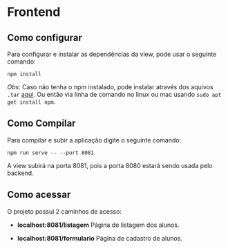 # Frontend


## Como configurar 
Para configurar e instalar as dependências da view, pode usar o seguinte comando:
```
npm install
```
*Obs*: Caso não tenha o npm instalado, pode instalar através dos aquivos `.tar` <a href="https://nodejs.org/pt-br/">aqui</a>. Ou então via linha de comando no linux ou mac usando `sudo apt get install npm`.

## Como Compilar

Para compilar e subir a aplicação digite o seguinte comando:
```
npm run serve -- --port 8081
```
A view subirá na porta 8081, pois a porta 8080 estará sendo usada pelo backend.

## Como acessar

O projeto possui 2 caminhos de acesso:
* **localhost:8081/listagem** Página de listagem dos alunos.

* **localhost:8081/formulario**  Página de cadastro de alunos.
